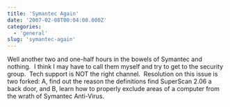 ```yaml
---
title: 'Symantec Again'
date: '2007-02-08T00:04:00.000Z'
categories:
  - 'general'
slug: 'symantec-again'
---
```


Well another two and one-half hours in the bowels of Symantec and nothing.  I think I may have to call them myself and try to get to the security group.  Tech support is NOT the right channel.  Resolution on this issue is two forked: A, find out the reason the definitions find SuperScan 2.06 a back door, and B, learn how to properly exclude areas of a computer from the wrath of Symantec Anti-Virus.
